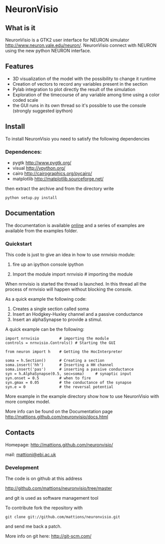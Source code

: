 # NeuronVisio 

## What is it

NeuronVisio is a GTK2 user interface for NEURON simulator <http://www.neuron.yale.edu/neuron/>. 
NeuronVisio connect with NEURON using the new python NEURON interface.

## Features

- 3D visualization of the model with the possibility to change it runtime
- Creation of vectors to record any variables present in the section 
- Pylab integration to plot directly the result of the simulation
- Exploration of the timecourse of any variable among time using a color coded scale
- the GUI runs in its own thread so it's possible to use the console (strongly suggested ipython)

## Install

To install NeuronVisio you need to satisfy the following dependencies

### Dependences:

- pygtk <http://www.pygtk.org/>
- visual <http://vpython.org/>
- cairo <http://cairographics.org/pycairo/>
- matplotlib <http://matplotlib.sourceforge.net/>

then extract the archive and from the directory write

    python setup.py install
    
## Documentation

The documentation is available [online](http://mattions.github.com/neuronvisio/docs.html) and a series 
of examples are available from the examples folder.  

### Quickstart

This code is just to give an idea in how to use nrnvisio module:

1. fire up an ipython console
    ipython
    
2. Import the module
    import nrnvisio         # importing the module
    
When nrnvisio is started the thread is launched. In this thread all the process of nrnvisio will happen without blocking the console.

As a quick example the following code:

1. Creates a single section called soma
2. Insert an Hodgkey-Huxley channel and a passive conductance 
3. Insert an alphaSynapse to provide a stimul.

A quick example can be the following:    
    
    import nrnvisio         # importing the module
    controls = nrnvisio.Controls() # Starting the GUI
    
    from neuron import h    # Getting the HocInterpreter
    
    soma = h.Section()      # Creating a section
    soma.insert('hh')       # Inserting a HH channel
    soma.insert('pas')      # inserting a passive conductance
    syn = h.AlphaSynapse(0.5, sec=soma)     # synaptic input
    syn.onset = 0.5         # when to fire
    syn.gmax = 0.05         # the conductance of the synapse
    syn.e = 0               # the reversal potential

More example in the example directory show how to use NeuronVisio with more complex model.

More info can be found on the Documentation page
<http://mattions.github.com/neuronvisio/docs.html>

## Contacts

Homepage: <http://mattions.github.com/neuronvisio/>

mail: <mattioni@ebi.ac.uk>

### Development

The code is on github at this address

<http://github.com/mattions/neuronvisio/tree/master>

and git is used as software management tool

To contribute fork the repository with

    git clone git://github.com/mattions/neuronvisio.git

and send me back a patch.

More info on git here: 
<http://git-scm.com/>
